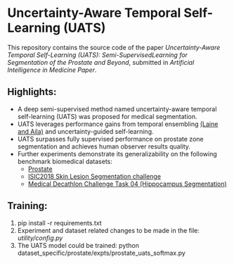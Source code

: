 # Uncertainty-Aware Temporal Self-Learning (UATS)

This repository contains the source code of the paper *Uncertainty-Aware Temporal Self-Learning (UATS): Semi-SupervisedLearning for Segmentation of the Prostate and Beyond*, submitted in *Artificial Intelligence in Medicine Paper*.

## Highlights:
- A deep semi-supervised method named uncertainty-aware temporal self-learning (UATS) was proposed for medical segmentation.
- UATS leverages performance gains from temporal ensembling [(Laine and Aila)](https://arxiv.org/abs/1610.02242) and uncertainty-guided self-learning.
- UATS surpasses fully supervised performance on prostate zone segmentation and achieves human observer results quality.
- Further experiments demonstrate its generalizability on the following benchmark biomedical datasets:
  - [Prostate](http://www.var.ovgu.de/isbi2019/)
  - [ISIC2018 Skin Lesion Segmentation challenge](https://challenge2018.isic-archive.com/)
  - [Medical Decathlon Challenge Task 04 (Hippocampus Segmentation)](http://medicaldecathlon.com/)

## Training:
1. pip install -r requirements.txt
2. Experiment and dataset related changes to be made in the file: *utility/config.py*
3. The UATS model could be trained: python dataset_specific/prostate/expts/prostate_uats_softmax.py


